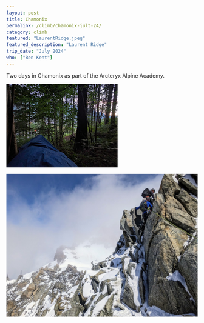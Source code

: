 ```yaml
---
layout: post
title: Chamonix
permalink: /climb/chamonix-jult-24/
category: climb
featured: "LaurentRidge.jpeg"
featured_description: "Laurent Ridge"
trip_date: "July 2024"
who: ["Ben Kent"]
---
```


Two days in Chamonix as part of the Arcteryx Alpine Academy.

![Friday night bivvy](bivy.jpg)

![Rock step on the ridge](pitch.jpg)

